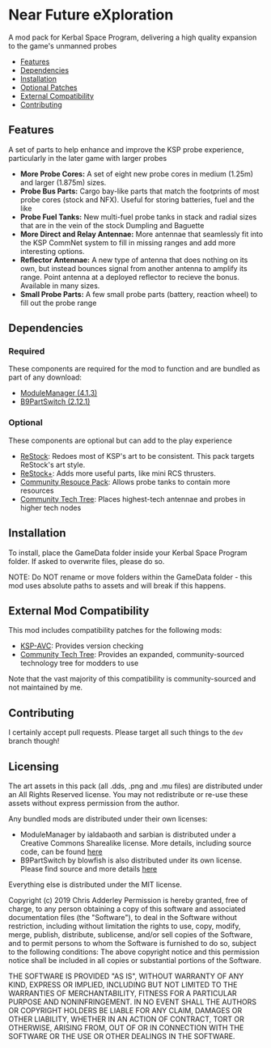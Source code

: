 # Near Future eXploration

A mod pack for Kerbal Space Program, delivering a high quality expansion to the game's unmanned probes

* [Features](#features)
* [Dependencies](#dependencies)
* [Installation](#installation)
* [Optional Patches](#optional-patches)
* [External Compatibility](#features)
* [Contributing](#contributing)

## Features

A set of parts to help enhance and improve the KSP probe experience, particularly in the later game with larger probes

* **More Probe Cores:**  A set of eight new probe cores in medium (1.25m) and larger (1.875m) sizes. 
* **Probe Bus Parts:**  Cargo bay-like parts that match the footprints of most probe cores (stock and NFX). Useful for storing batteries, fuel and the like
* **Probe Fuel Tanks:**  New multi-fuel probe tanks in stack and radial sizes that are in the vein of the stock Dumpling and Baguette
* **More Direct and Relay Antennae:**  More antennae that seamlessly fit into the KSP CommNet system to fill in missing ranges and add more interesting options.
* **Reflector Antennae:**  A new type of antenna that does nothing on its own, but instead bounces signal from another antenna to amplify its range. Point antenna at a deployed reflector to recieve the bonus. Available in many sizes. 
* **Small Probe Parts:**  A few small probe parts (battery, reaction wheel) to fill out the probe range

## Dependencies

### Required
These components are required for the mod to function and are bundled as part of any download:
* [ModuleManager (4.1.3)](https://github.com/sarbian/ModuleManager)
* [B9PartSwitch (2.12.1)](https://github.com/blowfishpro/B9PartSwitch)

### Optional
These components are optional but can add to the play experience

* [ReStock](https://github.com/PorktoberRevolution/ReStocked/): Redoes most of KSP's art to be consistent. This pack targets ReStock's art style.
* [ReStock+](https://github.com/PorktoberRevolution/ReStocked/): Adds more useful parts, like mini RCS thrusters.
* [Community Resouce Pack](https://github.com/BobPalmer/CommunityResourcePack): Allows probe tanks to contain more resources
* [Community Tech Tree](https://github.com/ChrisAdderley/CommunityTechTree): Places highest-tech antennae and probes in higher tech nodes

## Installation

To install, place the GameData folder inside your Kerbal Space Program folder. If asked to overwrite files, please do so.

NOTE: Do NOT rename or move folders within the GameData folder - this mod uses absolute paths to assets and will break if this happens.

## External Mod Compatibility

This mod includes compatibility patches for the following mods:
* [KSP-AVC](https://github.com/CYBUTEK/KSPAddonVersionChecker): Provides version checking
* [Community Tech Tree](https://github.com/ChrisAdderley/CommunityTechTree): Provides an expanded, community-sourced technology tree for modders to use

Note that the vast majority of this compatibility is community-sourced and not maintained by me.

## Contributing

I certainly accept pull requests. Please target all such things to the `dev` branch though!

## Licensing

The art assets in this pack (all .dds, .png and .mu files) are distributed under an All Rights Reserved license. You may not redistribute or re-use these assets without express permission from the author.

Any bundled mods are distributed under their own licenses:
* ModuleManager by ialdabaoth and sarbian is distributed under a Creative Commons Sharealike license. More details, including source code, can be found [here](http://forum.kerbalspaceprogram.com/threads/31342-0-20-ModuleManager-1-3-for-all-your-stock-modding-needs?p=528607&viewfull=1#post528607)
* B9PartSwitch by blowfish is also distributed under its own license. Please find source and more details [here](https://github.com/blowfishpro/B9PartSwitch)

Everything else is distributed under the MIT license.

Copyright (c) 2019 Chris Adderley
Permission is hereby granted, free of charge, to any person obtaining a copy of this software and associated documentation files (the "Software"), to deal in the Software without restriction, including without limitation the rights to use, copy, modify, merge, publish, distribute, sublicense, and/or sell copies of the Software, and to permit persons to whom the Software is furnished to do so, subject to the following conditions: The above copyright notice and this permission notice shall be included in all copies or substantial portions of the Software.

THE SOFTWARE IS PROVIDED "AS IS", WITHOUT WARRANTY OF ANY KIND, EXPRESS OR IMPLIED, INCLUDING BUT NOT LIMITED TO THE WARRANTIES OF MERCHANTABILITY, FITNESS FOR A PARTICULAR PURPOSE AND NONINFRINGEMENT. IN NO EVENT SHALL THE AUTHORS OR COPYRIGHT HOLDERS BE LIABLE FOR ANY CLAIM, DAMAGES OR OTHER LIABILITY, WHETHER IN AN ACTION OF CONTRACT, TORT OR OTHERWISE, ARISING FROM, OUT OF OR IN CONNECTION WITH THE SOFTWARE OR THE USE OR OTHER DEALINGS IN THE SOFTWARE.
